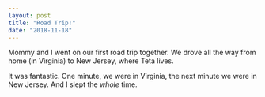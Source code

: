 ```yaml
---
layout: post
title: "Road Trip!"
date: "2018-11-18"
---
```


Mommy and I went on our first road trip together. We drove all the way from home (in Virginia) to New Jersey, where Teta lives.

It was fantastic. One minute, we were in Virginia, the next minute we were in New Jersey. And I slept the _whole_ time.
